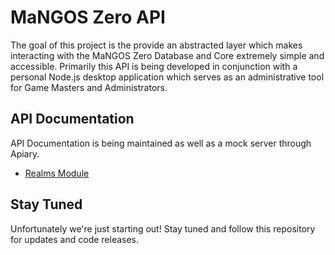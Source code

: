 # MaNGOS Zero API

The goal of this project is the provide an abstracted layer which makes interacting with the MaNGOS Zero Database and Core extremely simple and accessible. Primarily this API is being developed in conjunction with a personal Node.js desktop application which serves as an administrative tool for Game Masters and Administrators.

## API Documentation

API Documentation is being maintained as well as a mock server through Apiary.

  - [Realms Module](http://docs.mzeroapirealms.apiary.io)


## Stay Tuned

Unfortunately we're just starting out!  Stay tuned and follow this repository for updates and code releases.
